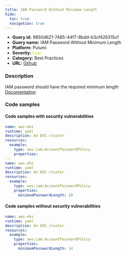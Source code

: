 ```yaml
---
title: IAM Password Without Minimum Length
hide:
  toc: true
  navigation: true
---
```


<style>
  .highlight .hll {
    background-color: #ff171742;
  }
  .md-content {
    max-width: 1100px;
    margin: 0 auto;
  }
</style>

-   **Query id:** 9850d621-7485-44f7-8bdd-b3cf426315cf
-   **Query name:** IAM Password Without Minimum Length
-   **Platform:** Pulumi
-   **Severity:** <span style="color:#CC0">Low</span>
-   **Category:** Best Practices
-   **URL:** [Github](https://github.com/Checkmarx/kics/tree/master/assets/queries/pulumi/aws/iam_password_without_minimum_length)

### Description
IAM password should have the required minimum length<br>
[Documentation](https://www.pulumi.com/registry/packages/aws/api-docs/iam/accountpasswordpolicy/#minimumpasswordlength_yaml)

### Code samples
#### Code samples with security vulnerabilities
```yaml title="Positive test num. 1 - yaml file" hl_lines="16 7"
name: aws-eks
runtime: yaml
description: An EKS cluster
resources:
  example:
    type: aws:iam:AccountPasswordPolicy
    properties:
---
name: aws-eks
runtime: yaml
description: An EKS cluster
resources:
  example:
    type: aws:iam:AccountPasswordPolicy
    properties:
      minimumPasswordLength: 10

```


#### Code samples without security vulnerabilities
```yaml title="Negative test num. 1 - yaml file"
name: aws-eks
runtime: yaml
description: An EKS cluster
resources:
  example:
    type: aws:iam:AccountPasswordPolicy
    properties:
      minimumPasswordLength: 14

```
